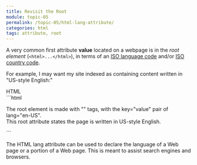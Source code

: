 ```yaml
---
title: Revisit the Root
module: topic-05
permalink: /topic-05/html-lang-attribute/
categories: html
tags: attribute, root
---
```


<div class="divider-heading"></div>

A very common first attribute **value** located on a webpage is in the _root element_ (`<html>...</html>`), in terms of an [ISO language code](https://www.w3schools.com/tags/ref_language_codes.asp) and/or [ISO country code](https://www.w3schools.com/tags/ref_country_codes.asp).

For example, I may want my site indexed as containing content written in "US-style English:"


<div id="code-heading">HTML</div>
```html
<html lang="en-US">
  <p>The root element is made with "<html>" tags, with the key="value" pair of lang="en-US".
  <br />
  This root attribute states the page is written in US-style English.</p>
</html>
```


The HTML lang attribute can be used to declare the language of a Web page or a portion of a Web page. This is meant to assist search engines and browsers.
